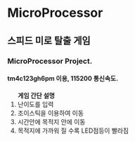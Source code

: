 # MicroProcessor
<h2>스피드 미로 탈출 게임</h2>
    <h3>MicroProcessor Project.</h3>
    <h4><b>tm4c123gh6pm</b> 이용, 115200 통신속도.</h4>
    <ol>
      <b> 게임 간단 설명 </b>
      <li>난이도를 입력</li>
      <li>조이스틱을 이용하여 이동</li>
      <li>시간안에 목적지 안에 이동</li>
      <li>목적지에 가까워 질 수록 LED점등이 빨라짐</li>
    </ol>
